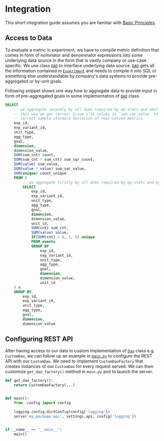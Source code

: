 # Integration

This short integration guide assumes you are familiar with [Basic Principles](../principles.md).

## Access to Data

To evaluate a metric in experiment, we have to compile metric definition that comes in form of nominator and denominator expressions into some underlying data source in the form that is vastly company or use-case specific. We use class [`DAO`](../api/dao.md) to interface underlying data source. [`DAO`](../api/dao.md) gets all the information contained in [`Experiment`](../api/experiment.md) and needs to compile it into SQL or something else understandable by company's data systems to provide pre-aggregated or by-unit goals.

Following snippet shows one way how to aggregate data to provide input in form of pre-aggregated goals in some implementation of [`DAO`](../api/dao.md) class.

```sql
SELECT
    -- we aggregate secondly by all dims required by ep-stats and omit `unit_id`
    -- this way we get correct $\sum x^2$ values in `sum_sqr_value` to calculate
    -- correct sample standard deviation of real-valued metrics.
    exp_id,
    exp_variant_id,
    unit_type,
    agg_type,
    goal,
    dimension,
    dimension_value,
    SUM(sum_cnt) count,
    SUM(sum_cnt * sum_cnt) sum_sqr_count,
    SUM(value) sum_value,
    SUM(value * value) sum_sqr_value,
    SUM(unique) count_unique
    FROM (
        -- we aggregate firstly by all dims required by ep-stats and by `unit_id`
        SELECT
            exp_id,
            exp_variant_id,
            unit_type,
            agg_type,
            goal,
            dimension,
            dimension_value,
            unit_id,
            SUM(cnt) sum_cnt,
            SUM(value) value,
            IF(SUM(cnt) > 0, 1, 0) unique
            FROM events
            GROUP BY
                exp_id,
                exp_variant_id,
                unit_type,
                agg_type,
                goal,
                dimension,
                dimension_value,
                unit_id
    ) u
    GROUP BY
        exp_id,
        exp_variant_id,
        unit_type,
        agg_type,
        goal,
        dimension,
        dimension_value
```

## Configuring REST API

After having access to our data in custom implementation of [`Dao`](../api/dao.md) class e.g. `CustomDao`, we can follow up an example in [`main.py`](/doodlebug/ep-stats-lib/tree/master/src/epstats/main.py) to configure the REST API with our `CustomDao`. We need to implement `CustomDaoFactory` that creates instances of our `CustomDao` for every request served. We can then customize `get_dao_factory()` method in `main.py` and to launch the server.

```python
def get_dao_factory():
    return CustomDaoFactory(...)


def main():
    from .config import config

    logging.config.dictConfig(config['logging'])
    serve('my_package:api', settings.api, config['logging'])


if __name__ == '__main__':
    main()
```
